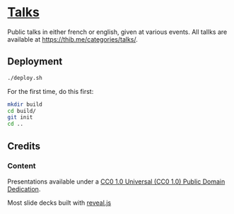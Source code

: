 [Talks](https://thib.me/categories/talks/)
=====

Public talks in either french or english, given at various events. All tallks are available at https://thib.me/categories/talks/.

## Deployment

```sh
./deploy.sh
```

For the first time, do this first:

```sh
mkdir build
cd build/
git init
cd ..
```

## Credits

### Content

Presentations available under a [CC0 1.0 Universal (CC0 1.0)
Public Domain Dedication](https://creativecommons.org/publicdomain/zero/1.0/).

Most slide decks built with [reveal.js](https://github.com/hakimel/reveal.js)

